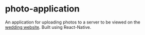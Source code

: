 # photo-application

An application for uploading photos to a server to be viewed on the [wedding website](https://dominicandmarywedding.com/).
Built using React-Native. 
